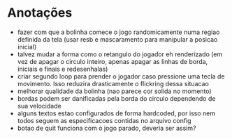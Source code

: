 # Anotações
- fazer com que a bolinha comece o jogo randomicamente numa regiao definida da tela (usar resb e mascaramento para manipular a posicao inicial)
- talvez mudar a forma como o retangulo do jogador eh renderizado (em vez de apagar o circulo inteiro, apenas apagar as linhas de borda, iniciais e finais e redesenhalas)
- criar segundo loop para prender o jogador caso pressione uma tecla de movimento. Isso reduzira drasticamente o flickring dessa situacao
- melhorar qualidade da bolinha (nao parece cor solida no momento)
- bordas podem ser danificadas pela borda do circulo dependendo de sua velocidade
- alguns textos estao configurados de forma hardcoded, por isso nem todos seguem as especificacoes contidas no arquivo config
- botao de quit funciona com o jogo parado, deveria ser assim?
